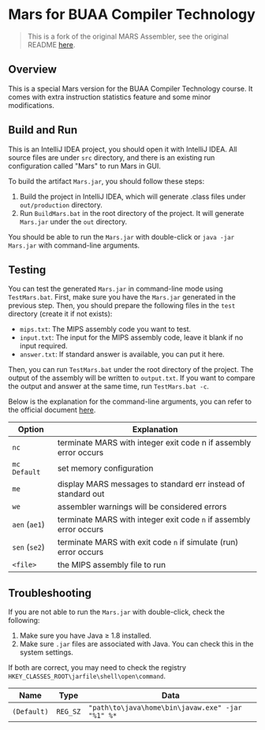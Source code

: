 # Mars for BUAA Compiler Technology

> This is a fork of the original MARS Assembler, see the original README [here](README_MARS.md).

## Overview

This is a special Mars version for the BUAA Compiler Technology course. It comes with extra instruction statistics feature and some minor modifications.

## Build and Run

This is an IntelliJ IDEA project, you should open it with IntelliJ IDEA. All source files are under `src` directory, and there is an existing run configuration called "Mars" to run Mars in GUI.

To build the artifact `Mars.jar`, you should follow these steps:

1. Build the project in IntelliJ IDEA, which will generate .class files under `out/production` directory.
2. Run `BuildMars.bat` in the root directory of the project. It will generate `Mars.jar` under the `out` directory.

You should be able to run the `Mars.jar` with double-click or `java -jar Mars.jar` with command-line arguments.

## Testing

You can test the generated `Mars.jar` in command-line mode using `TestMars.bat`. First, make sure you have the `Mars.jar` generated in the previous step. Then, you should prepare the following files in the `test` directory (create it if not exists):

- `mips.txt`: The MIPS assembly code you want to test.
- `input.txt`: The input for the MIPS assembly code, leave it blank if no input required.
- `answer.txt`: If standard answer is available, you can put it here.

Then, you can run `TestMars.bat` under the root directory of the project. The output of the assembly will be written to `output.txt`. If you want to compare the output and answer at the same time, run `TestMars.bat -c`.

Below is the explanation for the command-line arguments, you can refer to the official document [here][1].

| Option        | Explanation                                                        |
|---------------|--------------------------------------------------------------------|
| `nc`          | terminate MARS with integer exit code n if assembly error occurs   |
| `mc Default`  | set memory configuration                                           |
| `me`          | display MARS messages to standard err instead of standard out      |
| `we`          | assembler warnings will be considered errors                       |
| `aen` (`ae1`) | terminate MARS with integer exit code `n` if assembly error occurs |
| `sen` (`se2`) | terminate MARS with exit code `n` if simulate (run) error occurs   |
| `<file>`      | the MIPS assembly file to run                                      |

## Troubleshooting

If you are not able to run the `Mars.jar` with double-click, check the following:

1. Make sure you have Java &ge; 1.8 installed.
2. Make sure `.jar` files are associated with Java. You can check this in the system settings.

If both are correct, you may need to check the registry `HKEY_CLASSES_ROOT\jarfile\shell\open\command`.

| Name        | Type     | Data                                             |
|-------------|----------|--------------------------------------------------|
| `(Default)` | `REG_SZ` | `"path\to\java\home\bin\javaw.exe" -jar "%1" %*` |

[1]: http://courses.missouristate.edu/KenVollmar/MARS/Help/MarsHelpCommand.html    "Mars command-line arguments"

